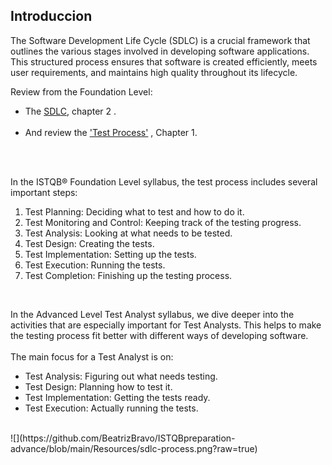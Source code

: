 ## Introduccion
The Software Development Life Cycle (SDLC) is a crucial framework that outlines the various stages involved in developing software applications. This structured process ensures that software is created efficiently, meets user requirements, and maintains high quality throughout its lifecycle.  <br>

Review from the Foundation Level:
* The [SDLC](https://github.com/BeatrizBravo/ISTQBpreparation/blob/main/subjects/2-Life-cycles.md), chapter 2 . <br><br>
* And review the ['Test Process'](https://github.com/BeatrizBravo/ISTQBpreparation/blob/main/subjects/1-Fundamental.md#test-process) , Chapter 1.

<br><br>

In the ISTQB® Foundation Level syllabus, the test process includes several important steps:
1. Test Planning: Deciding what to test and how to do it. 
2. Test Monitoring and Control: Keeping track of the testing progress.
3. Test Analysis: Looking at what needs to be tested.
4. Test Design: Creating the tests.
5. Test Implementation: Setting up the tests.
6. Test Execution: Running the tests.
7. Test Completion: Finishing up the testing process.
<br>

In the Advanced Level Test Analyst syllabus, we dive deeper into the activities that are especially important for Test Analysts. This helps to make the testing process fit better with different ways of developing software. <br><br>
The main focus for a Test Analyst is on:
* Test Analysis: Figuring out what needs testing.
* Test Design: Planning how to test it.
* Test Implementation: Getting the tests ready.
* Test Execution: Actually running the tests.<br>
<br>
![](https://github.com/BeatrizBravo/ISTQBpreparation-advance/blob/main/Resources/sdlc-process.png?raw=true)

